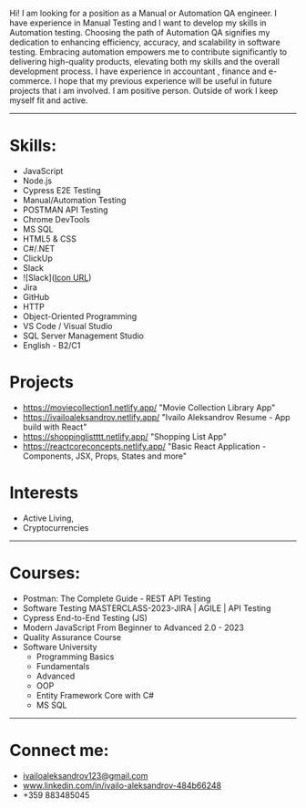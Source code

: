 Hi! I am looking for a position as a Manual or Automation QA engineer. I have experience in Manual Testing and I want to develop my skills in Automation testing. Choosing the path of Automation QA signifies my dedication to enhancing efficiency, accuracy, and scalability in software testing. Embracing automation empowers me to contribute significantly to delivering high-quality products, elevating both my skills and the overall development process. I have experience in accountant , finance and e-commerce. I hope that my previous experience will be useful in future projects that i am involved. I am positive person. Outside of work I keep myself fit and active.
- - - - - - - - - - - - - - - - - - - - - - - - - - - - - - - - - - - - - - - - - - - 
# Skills:
- JavaScript
- Node.js
- Cypress E2E Testing
- Manual/Automation Testing
- POSTMAN API Testing 
- Chrome DevTools
- MS SQL
- HTML5 & CSS
-  C#/.NET
- ClickUp
- Slack
- ![Slack]([Icon URL](https://github.com/IvailoAleksandrov/IvailoAleksandrovResume/blob/main/src/icons/Slack.png))
- Jira
- GitHub
- HTTP
- Object-Oriented Programming
- VS Code / Visual Studio
- SQL Server Management Studio
- English - B2/C1
 
# Projects
- https://moviecollection1.netlify.app/  "Movie Collection Library App"
- https://ivailoaleksandrov.netlify.app/ "Ivailo Aleksandrov Resume - App build with React"
- https://shoppinglistttt.netlify.app/   "Shopping List App"
- https://reactcoreconcepts.netlify.app/    "Basic React Application - Components, JSX, Props, States and more"


# Interests 
- Active Living,
- Cryptocurrencies
- - - - - - - - - - - - - - - - - - - - - - - - - - - - - - - - - - - - - - - - - - - 
# Courses:
- Postman: The Complete Guide - REST API Testing
- Software Testing MASTERCLASS-2023-JIRA | AGILE | API Testing
- Cypress End-to-End Testing (JS)
- Modern JavaScript From Beginner to Advanced 2.0 - 2023
- Quality Assurance Course
- Software University
  - Programming Basics
  - Fundamentals
  - Advanced
  - OOP
  - Entity Framework Core with C#
  - MS SQL
- - - - - - - - - - - - - - - - - - - - - - - - - - - - - - - - - - - - - - - - - - - 
# Connect me:
- ivailoaleksandrov123@gmail.com
- www.linkedin.com/in/ivailo-aleksandrov-484b66248
- +359 883485045
